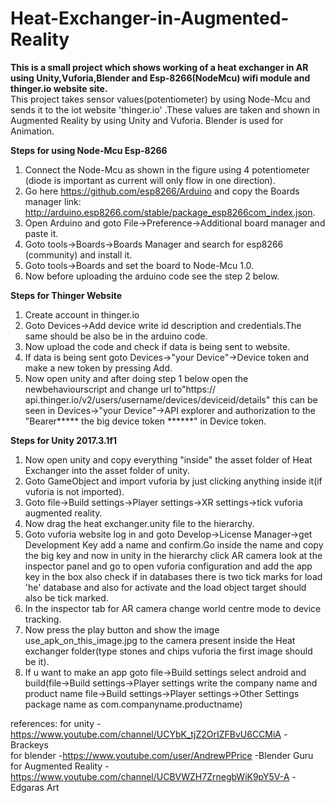 # Heat-Exchanger-in-Augmented-Reality

**__This is a small project which shows working of a heat exchanger in AR using Unity,Vuforia,Blender and Esp-8266(NodeMcu) wifi module and thinger.io website site.__**                                                                                                
This project takes sensor values(potentiometer) by using Node-Mcu and sends it to the iot website 'thinger.io' .These values are taken and shown in Augmented Reality by using Unity and Vuforia. Blender is used for Animation.                    

**Steps for using Node-Mcu Esp-8266**                                                                           
1) Connect the Node-Mcu as shown in the figure using 4 potentiometer (diode is important as current will only flow in one direction).                                                                                                     
2) Go here https://github.com/esp8266/Arduino and copy the Boards manager link: http://arduino.esp8266.com/stable/package_esp8266com_index.json.                                                                                                                                         
3) Open Arduino and goto File->Preference->Additional board manager and paste it.                                
4) Goto tools->Boards->Boards Manager and search for esp8266 (community) and install it.                                  
5) Goto tools->Boards and set the board to Node-Mcu 1.0.                                                           
6) Now before uploading the arduino code see the step 2 below.                                                           

**Steps for Thinger Website**                                                                            
1) Create account in thinger.io                                                           
2) Goto Devices->Add device write id description and credentials.The same should be also be in the arduino code.               
3) Now upload the code and check if data is being sent to website.                                                      
4) If data is being sent goto Devices->"your Device"->Device token and make a new token by pressing Add.                        
5) Now open unity and after doing step 1 below open the newbehaviourscript and change url to"https:// api.thinger.io/v2/users/username/devices/deviceid/details" this can be seen in Devices->"your Device"->API explorer and authorization to the "Bearer***** the big device token ******" in Device token.                                                                                               

**Steps for Unity 2017.3.1f1**                                                                  
1) Now open unity and copy everything "inside" the asset folder of Heat Exchanger into the asset folder of unity.                
2) Goto GameObject and import vuforia by just clicking anything inside it(if vuforia is not imported).                          
3) Goto file->Build settings->Player settings->XR settings->tick vuforia augmented reality.                                     
4) Now drag the heat exchanger.unity file to the hierarchy.                                                                        
5) Goto vuforia website log in and goto Develop->License Manager->get Development Key add a name and confirm.Go inside the name and copy the big key and now in unity in the hierarchy click AR camera look at the inspector panel and go to open vuforia configuration and add the app key in the box also check if in databases there is two tick marks for load 'he' database and also for activate and the load object target should also be tick marked.                                                                                   
6) In the inspector tab for AR camera change world centre mode to device tracking.                                              
7) Now press the play button and show the image use_apk_on_this_image.jpg to the camera present inside the Heat exchanger folder(type stones and chips vuforia the first image should be it).                                                            
8) If u want to make an app goto file->Build settings select android and build(file->Build settings->Player settings write the company name and product name file->Build settings->Player settings->Other Settings package name as com.companyname.productname)                                          


references:
for unity -https://www.youtube.com/channel/UCYbK_tjZ2OrIZFBvU6CCMiA -Brackeys                                                                                    
for blender -https://www.youtube.com/user/AndrewPPrice -Blender Guru                                                       
for Augmented Reality -https://www.youtube.com/channel/UCBVWZH7ZrnegbWiK9pY5V-A -Edgaras Art                             

